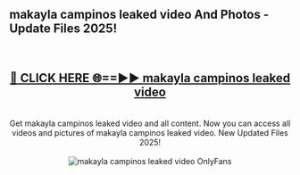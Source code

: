 <h2>makayla campinos leaked video And Photos - Update Files 2025!</h2>
<br>
<div align="center">
<h2><a href="https://betterlinks.top/A2PfLJ" rel="nofollow">🔴 CLICK HERE 🌐==►► makayla campinos leaked video</a></h2>
<br>
Get makayla campinos leaked video and all content. Now you can access all videos and pictures of makayla campinos leaked video. New Updated Files 2025!
<br>
<br>
<a href="https://betterlinks.top/A2PfLJ" rel="nofollow" data-target="animated-image.originalLink"><img src="https://i.imgur.com/dJHk4Zq.gif" alt="makayla campinos leaked video OnlyFans" style="max-width: 100%; display: inline-block;" data-target="animated-image.originalImage"></a>
</div>
<br>